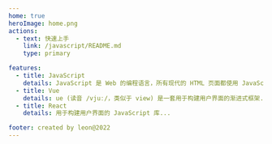 ```yaml
---
home: true
heroImage: home.png
actions:
  - text: 快速上手
    link: /javascript/README.md
    type: primary

features:
  - title: JavaScript
    details: JavaScript 是 Web 的编程语言，所有现代的 HTML 页面都使用 JavaScript...
  - title: Vue
    details: ue (读音 /vjuː/，类似于 view) 是一套用于构建用户界面的渐进式框架...
  - title: React
    details: 用于构建用户界面的 JavaScript 库...

footer: created by leon@2022
---
```

